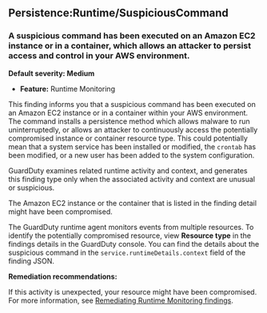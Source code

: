 Persistence:Runtime/SuspiciousCommand
-------------------------------------


### A suspicious command has been executed on an Amazon EC2 instance or in a container, which allows an attacker to persist access and control in your AWS environment.


**Default severity: Medium**


 * **Feature:** Runtime Monitoring

This finding informs you that a suspicious command has been executed on an Amazon EC2 instance or in a container within your AWS environment. The command installs a persistence method which allows malware to run uninterruptedly, or allows an attacker to continuously access the potentially compromised instance or container resource type. This could potentially mean that a system service has been installed or modified, the `crontab` has been modified, or a new user has been added to the system configuration.


GuardDuty examines related runtime activity and context, and generates this finding type only when the associated activity and context are unusual or suspicious.


The Amazon EC2 instance or the container that is listed in the finding detail might have been compromised.


The GuardDuty runtime agent monitors events from multiple resources. To identify the potentially compromised resource, view **Resource type** in the findings details in the GuardDuty console. You can find the details about the suspicious command in the `service.runtimeDetails.context` field of the finding JSON.


**Remediation recommendations:**


If this activity is unexpected, your resource might have been compromised. For more information, see [Remediating Runtime Monitoring findings](https://docs.aws.amazon.com/guardduty/latest/ug/guardduty-remediate-runtime-monitoring.html).

